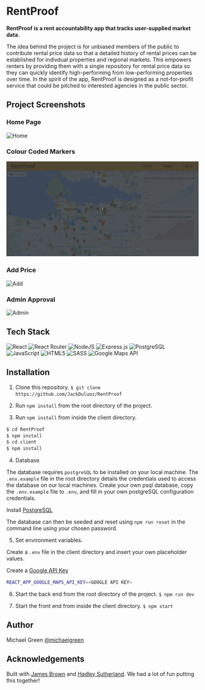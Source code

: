 # RentProof

**RentProof is a rent accountability app that tracks user-supplied market data.**

The idea behind the project is for unbiased members of the public to contribute rental price data so that a detailed history of rental prices can be established for indivdual properties and regional markets. This empowers renters by providing them with a single repository for rental price data so they can quickly identify high-performing from low-performing properties over time. In the spirit of the app, RentProof is designed as a not-for-profit service that could be pitched to interested agencies in the public sector.     

## Project Screenshots

### Home Page

![Home](./server/assets/home-page.gif)

### Colour Coded Markers

![Markers](./server/assets/markers.gif)

### Add Price

![Add](./server/assets/add.gif)

### Admin Approval

![Admin](./server/assets/approve.gif)

## Tech Stack

![React](https://img.shields.io/badge/react-%2320232a.svg?style=for-the-badge&logo=react&logoColor=%2361DAFB)
![React Router](https://img.shields.io/badge/React_Router-CA4245?style=for-the-badge&logo=react-router&logoColor=white)
![NodeJS](https://img.shields.io/badge/node.js-6DA55F?style=for-the-badge&logo=node.js&logoColor=white)
![Express.js](https://img.shields.io/badge/express.js-%23404d59.svg?style=for-the-badge&logo=express&logoColor=%2361DAFB)
![PostgreSQL](https://img.shields.io/badge/postgresql-%2300f.svg?style=for-the-badge&logo=postgresql&logoColor=white)
![JavaScript](https://img.shields.io/badge/javascript-%23323330.svg?style=for-the-badge&logo=javascript&logoColor=%23F7DF1E)
![HTML5](https://img.shields.io/badge/html5-%23E34F26.svg?style=for-the-badge&logo=html5&logoColor=white)
![SASS](https://img.shields.io/badge/SASS-hotpink.svg?style=for-the-badge&logo=SASS&logoColor=white)
![Google Maps API](https://img.shields.io/badge/google_maps_api-4285F4?style=for-the-badge&logo=google&logoColor=white)

## Installation

1. Clone this repository.
```$ git clone https://github.com/JackDuluoz/RentProof```

2. Run `npm install` from the root directory of the project.

3. Run `npm install` from inside the client directory.

```bash
$ cd RentProof
$ npm install
$ cd client
$ npm install
```

4. Database

  The database requires `postgreSQL` to be installed on your local machine. The `.env.example` file in the root directory details the credentials used to access the database on our local machines. Create your own psql database, copy the `.env.example` file to `.env`, and fill in your own postgreSQL configuration credentials.

  Install [PostgreSQL](https://www.postgresql.org/download/)

  The database can then be seeded and reset using `npm run reset` in the command line using your chosen password.

5. Set environment variables.

  Create a `.env` file in the client directory and insert your own placeholder values.

  Create a [Google API Key](https://developers.google.com/maps/documentation/javascript/get-api-key)

```bash
REACT_APP_GOOGLE_MAPS_API_KEY=<GOOGLE API KEY>
```

6. Start the back end from the root directory of the project.
`$ npm run dev`

7. Start the front end from inside the client directory.
`$ npm start`

## Author

Michael Green [@michaelgreen](https://github.com/JackDuluoz)

## Acknowledgements

Built with [James Brown](https://github.com/jamesraymondbrown) and [Hadley Sutherland](https://github.com/Vuvvy1). We had a lot of fun putting this together!